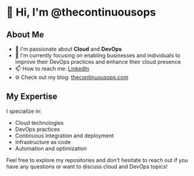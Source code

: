 # 👋 Hi, I'm @thecontinuousops

## About Me
- 👀 I'm passionate about **Cloud** and **DevOps**
- 🌱 I'm currently focusing on enabling businesses and individuals to improve their DevOps practices and enhance their cloud presence
- 📫 How to reach me: [LinkedIn](https://www.linkedin.com/company/thecontinuousops/)
- 🌐 Check out my blog: [thecontinuousops.com](https://thecontinuousops.com)

## My Expertise
I specialize in:
- Cloud technologies
- DevOps practices
- Continuous integration and deployment
- Infrastructure as code
- Automation and optimization

Feel free to explore my repositories and don't hesitate to reach out if you have any questions or want to discuss cloud and DevOps topics!

<!---
thecontinuousops/thecontinuousops is a ✨ special ✨ repository because its `README.md` (this file) appears on your GitHub profile.
You can click the Preview link to take a look at your changes.
--->
